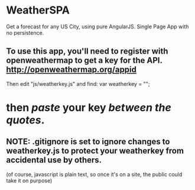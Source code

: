 # WeatherSPA
Get a forecast for any US City, using pure AngularJS.  Single Page App with no persistence.

To use this app, you'll need to register with openweathermap to get a key for the API.
http://openweathermap.org/appid
------------------------------------

Then edit "js/weatherkey.js" and find:
var weatherkey = "";

then *paste* your key *between the quotes*.
====================================

NOTE: .gitignore is set to ignore changes to weatherkey.js to protect your weatherkey from accidental use by others.
------------------------------------
(of course, javascript is plain text, so once it's on a site, the public could take it on purpose)
